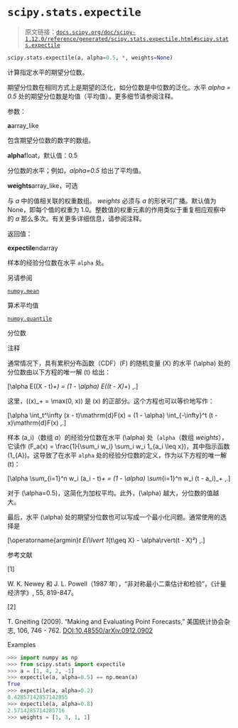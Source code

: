 # `scipy.stats.expectile`

> 原文链接：[`docs.scipy.org/doc/scipy-1.12.0/reference/generated/scipy.stats.expectile.html#scipy.stats.expectile`](https://docs.scipy.org/doc/scipy-1.12.0/reference/generated/scipy.stats.expectile.html#scipy.stats.expectile)

```py
scipy.stats.expectile(a, alpha=0.5, *, weights=None)
```

计算指定水平的期望分位数。

期望分位数在相同方式上是期望的泛化，如分位数是中位数的泛化。水平 *alpha = 0.5* 处的期望分位数是均值（平均值）。更多细节请参阅注释。

参数：

**a**array_like

包含期望分位数的数字的数组。

**alpha**float，默认值：0.5

分位数的水平；例如，*alpha=0.5* 给出了平均值。

**weights**array_like，可选

与 *a* 中的值相关联的权重数组。 *weights* 必须与 *a* 的形状可广播。默认值为 None，即每个值的权重为 1.0。整数值的权重元素的作用类似于重复相应观察中的 *a* 那么多次。有关更多详细信息，请参阅注释。

返回值：

**expectile**ndarray

样本的经验分位数在水平 `alpha` 处。

另请参阅

[`numpy.mean`](https://numpy.org/devdocs/reference/generated/numpy.mean.html#numpy.mean "(在 NumPy v2.0.dev0 中)")

算术平均值

[`numpy.quantile`](https://numpy.org/devdocs/reference/generated/numpy.quantile.html#numpy.quantile "(在 NumPy v2.0.dev0 中)")

分位数

注释

通常情况下，具有累积分布函数（CDF）\(F\) 的随机变量 \(X\) 的水平 \(\alpha\) 处的分位数由以下方程的唯一解 \(t\) 给出：

\[\alpha E((X - t)_+) = (1 - \alpha) E((t - X)_+) \,.\]

这里，\((x)_+ = \max(0, x)\) 是 \(x\) 的正部分。这个方程也可以等价地写作：

\[\alpha \int_t^\infty (x - t)\mathrm{d}F(x) = (1 - \alpha) \int_{-\infty}^t (t - x)\mathrm{d}F(x) \,.\]

样本 \(a_i\)（数组 *a*）的经验分位数在水平 \(\alpha\) 处（`alpha`（数组 *weights*），它读作 \(F_a(x) = \frac{1}{\sum_i w_i} \sum_i w_i 1_{a_i \leq x}\)，其中指示函数 \(1_{A}\)。这导致了在水平 `alpha` 处的经验分位数的定义，作为以下方程的唯一解 \(t\)：

\[\alpha \sum_{i=1}^n w_i (a_i - t)_+ = (1 - \alpha) \sum_{i=1}^n w_i (t - a_i)_+ \,.\]

对于 \(\alpha=0.5\)，这简化为加权平均。此外，\(\alpha\) 越大，分位数的值越大。

最后，水平 \(\alpha\) 处的期望分位数也可以写成一个最小化问题。通常使用的选择是

\[\operatorname{argmin}_t E(\lvert 1_{t\geq X} - \alpha\rvert(t - X)²) \,.\]

参考文献

[1]

W. K. Newey 和 J. L. Powell（1987 年），“非对称最小二乘估计和检验”，《计量经济学》, 55, 819-847。

[2]

T. Gneiting (2009). “Making and Evaluating Point Forecasts,” 美国统计协会杂志, 106, 746 - 762. [DOI:10.48550/arXiv.0912.0902](https://doi.org/10.48550/arXiv.0912.0902)

Examples

```py
>>> import numpy as np
>>> from scipy.stats import expectile
>>> a = [1, 4, 2, -1]
>>> expectile(a, alpha=0.5) == np.mean(a)
True
>>> expectile(a, alpha=0.2)
0.42857142857142855
>>> expectile(a, alpha=0.8)
2.5714285714285716
>>> weights = [1, 3, 1, 1] 
```
